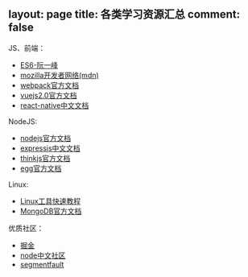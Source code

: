 layout: page
title: 各类学习资源汇总
comment: false
---

JS、前端：
- [ES6-阮一峰](http://es6.ruanyifeng.com/)
- [mozilla开发者网络(mdn)](https://developer.mozilla.org/zh-CN/)
- [webpack官方文档](https://webpack.js.org/)
- [vuejs2.0官方文档](https://cn.vuejs.org/v2/guide/)
- [react-native中文文档](https://reactnative.cn/docs/0.43/getting-started.html)

NodeJS:
- [nodejs官方文档](https://nodejs.org/api/)
- [expressjs中文文档](http://www.expressjs.com.cn/)
- [thinkjs官方文档](https://thinkjs.org/zh-cn/doc/2.2/route.html)
- [egg官方文档](https://eggjs.org/zh-cn/advanced/loader.html)

Linux:
- [Linux工具快速教程](http://linuxtools-rst.readthedocs.io/zh_CN/latest/)
- [MongoDB官方文档](https://docs.mongodb.com/manual/introduction/)

优质社区：
- [掘金](https://juejin.im/timeline)
- [node中文社区](https://cnodejs.org/)
- [segmentfault](https://segmentfault.com/t/javascript)
